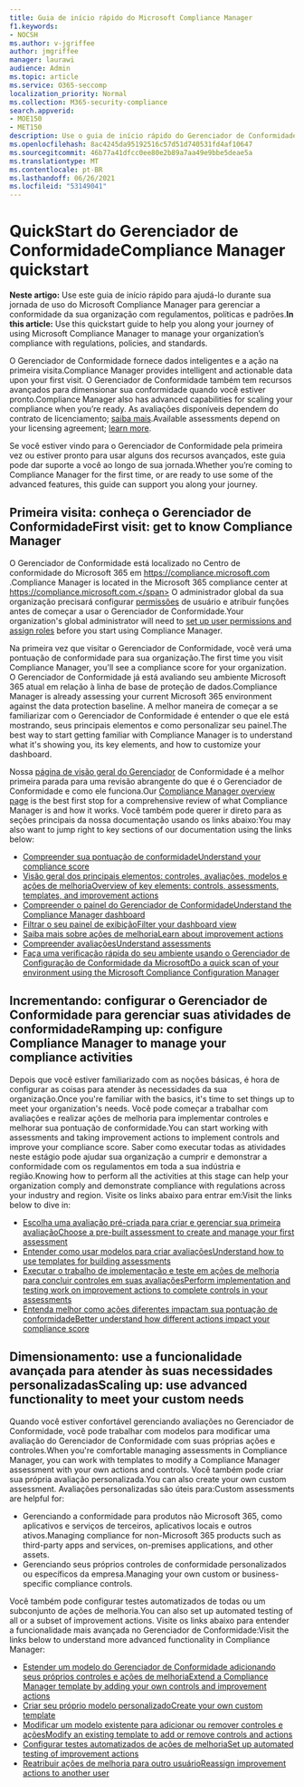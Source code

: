 ```yaml
---
title: Guia de início rápido do Microsoft Compliance Manager
f1.keywords:
- NOCSH
ms.author: v-jgriffee
author: jmgriffee
manager: laurawi
audience: Admin
ms.topic: article
ms.service: O365-seccomp
localization_priority: Normal
ms.collection: M365-security-compliance
search.appverid:
- MOE150
- MET150
description: Use o guia de início rápido do Gerenciador de Conformidade para ajudá-lo durante sua jornada de entendimento, configuração e uso do Gerenciador de Conformidade.
ms.openlocfilehash: 8ac4245da95192516c57d51d740531fd4af10647
ms.sourcegitcommit: 46b77a41dfcc0ee80e2b89a7aa49e9bbe5deae5a
ms.translationtype: MT
ms.contentlocale: pt-BR
ms.lasthandoff: 06/26/2021
ms.locfileid: "53149041"
---
```

# <a name="compliance-manager-quickstart"></a><span data-ttu-id="15cba-103">QuickStart do Gerenciador de Conformidade</span><span class="sxs-lookup"><span data-stu-id="15cba-103">Compliance Manager quickstart</span></span>

<span data-ttu-id="15cba-104">**Neste artigo:** Use este guia de início rápido para ajudá-lo durante sua jornada de uso do Microsoft Compliance Manager para gerenciar a conformidade da sua organização com regulamentos, políticas e padrões.</span><span class="sxs-lookup"><span data-stu-id="15cba-104">**In this article:** Use this quickstart guide to help you along your journey of using Microsoft Compliance Manager to manage your organization’s compliance with regulations, policies, and standards.</span></span>

<span data-ttu-id="15cba-105">O Gerenciador de Conformidade fornece dados inteligentes e a ação na primeira visita.</span><span class="sxs-lookup"><span data-stu-id="15cba-105">Compliance Manager provides intelligent and actionable data upon your first visit.</span></span> <span data-ttu-id="15cba-106">O Gerenciador de Conformidade também tem recursos avançados para dimensionar sua conformidade quando você estiver pronto.</span><span class="sxs-lookup"><span data-stu-id="15cba-106">Compliance Manager also has advanced capabilities for scaling your compliance when you’re ready.</span></span> <span data-ttu-id="15cba-107">As avaliações disponíveis dependem do contrato de licenciamento; [saiba mais](/office365/servicedescriptions/microsoft-365-service-descriptions/microsoft-365-tenantlevel-services-licensing-guidance/microsoft-365-security-compliance-licensing-guidance).</span><span class="sxs-lookup"><span data-stu-id="15cba-107">Available assessments depend on your licensing agreement; [learn more](/office365/servicedescriptions/microsoft-365-service-descriptions/microsoft-365-tenantlevel-services-licensing-guidance/microsoft-365-security-compliance-licensing-guidance).</span></span>

<span data-ttu-id="15cba-108">Se você estiver vindo para o Gerenciador de Conformidade pela primeira vez ou estiver pronto para usar alguns dos recursos avançados, este guia pode dar suporte a você ao longo de sua jornada.</span><span class="sxs-lookup"><span data-stu-id="15cba-108">Whether you’re coming to Compliance Manager for the first time, or are ready to use some of the advanced features, this guide can support you along your journey.</span></span>

## <a name="first-visit-get-to-know-compliance-manager"></a><span data-ttu-id="15cba-109">Primeira visita: conheça o Gerenciador de Conformidade</span><span class="sxs-lookup"><span data-stu-id="15cba-109">First visit: get to know Compliance Manager</span></span>

<span data-ttu-id="15cba-110">O Gerenciador de Conformidade está localizado no Centro de conformidade do Microsoft 365 em https://compliance.microsoft.com .</span><span class="sxs-lookup"><span data-stu-id="15cba-110">Compliance Manager is located in the Microsoft 365 compliance center at https://compliance.microsoft.com.</span></span> <span data-ttu-id="15cba-111">O administrador global da sua organização precisará configurar [permissões](compliance-manager-setup.md#set-user-permissions-and-assign-roles) de usuário e atribuir funções antes de começar a usar o Gerenciador de Conformidade.</span><span class="sxs-lookup"><span data-stu-id="15cba-111">Your organization's global administrator will need to [set up user permissions and assign roles](compliance-manager-setup.md#set-user-permissions-and-assign-roles) before you start using Compliance Manager.</span></span>

<span data-ttu-id="15cba-112">Na primeira vez que visitar o Gerenciador de Conformidade, você verá uma pontuação de conformidade para sua organização.</span><span class="sxs-lookup"><span data-stu-id="15cba-112">The first time you visit Compliance Manager, you'll see a compliance score for your organization.</span></span> <span data-ttu-id="15cba-113">O Gerenciador de Conformidade já está avaliando seu ambiente Microsoft 365 atual em relação à linha de base de proteção de dados.</span><span class="sxs-lookup"><span data-stu-id="15cba-113">Compliance Manager is already assessing your current Microsoft 365 environment against the data protection baseline.</span></span> <span data-ttu-id="15cba-114">A melhor maneira de começar a se familiarizar com o Gerenciador de Conformidade é entender o que ele está mostrando, seus principais elementos e como personalizar seu painel.</span><span class="sxs-lookup"><span data-stu-id="15cba-114">The best way to start getting familiar with Compliance Manager is to understand what it's showing you, its key elements, and how to customize your dashboard.</span></span>

<span data-ttu-id="15cba-115">Nossa [página de visão geral do Gerenciador](compliance-manager.md) de Conformidade é a melhor primeira parada para uma revisão abrangente do que é o Gerenciador de Conformidade e como ele funciona.</span><span class="sxs-lookup"><span data-stu-id="15cba-115">Our [Compliance Manager overview page](compliance-manager.md) is the best first stop for a comprehensive review of what Compliance Manager is and how it works.</span></span> <span data-ttu-id="15cba-116">Você também pode querer ir direto para as seções principais da nossa documentação usando os links abaixo:</span><span class="sxs-lookup"><span data-stu-id="15cba-116">You may also want to jump right to key sections of our documentation using the links below:</span></span>

- [<span data-ttu-id="15cba-117">Compreender sua pontuação de conformidade</span><span class="sxs-lookup"><span data-stu-id="15cba-117">Understand your compliance score</span></span>](compliance-manager.md#understanding-your-compliance-score)
- [<span data-ttu-id="15cba-118">Visão geral dos principais elementos: controles, avaliações, modelos e ações de melhoria</span><span class="sxs-lookup"><span data-stu-id="15cba-118">Overview of key elements: controls, assessments, templates, and improvement actions</span></span>](compliance-manager.md#key-elements-controls-assessments-templates-improvement-actions)
- [<span data-ttu-id="15cba-119">Compreender o painel do Gerenciador de Conformidade</span><span class="sxs-lookup"><span data-stu-id="15cba-119">Understand the Compliance Manager dashboard</span></span>](compliance-manager-setup.md#understand-the-compliance-manager-dashboard)
- [<span data-ttu-id="15cba-120">Filtrar o seu painel de exibição</span><span class="sxs-lookup"><span data-stu-id="15cba-120">Filter your dashboard view</span></span>](compliance-manager-setup.md#filtering-your-dashboard-view)
- [<span data-ttu-id="15cba-121">Saiba mais sobre ações de melhoria</span><span class="sxs-lookup"><span data-stu-id="15cba-121">Learn about improvement actions</span></span>](compliance-manager-setup.md#improvement-actions-page)
- [<span data-ttu-id="15cba-122">Compreender avaliações</span><span class="sxs-lookup"><span data-stu-id="15cba-122">Understand assessments</span></span>](compliance-manager.md#assessments)
- [<span data-ttu-id="15cba-123">Faça uma verificação rápida do seu ambiente usando o Gerenciador de Configuração de Conformidade da Microsoft</span><span class="sxs-lookup"><span data-stu-id="15cba-123">Do a quick scan of your environment using the Microsoft Compliance Configuration Manager</span></span>](compliance-manager-mcca.md)

## <a name="ramping-up-configure-compliance-manager-to-manage-your-compliance-activities"></a><span data-ttu-id="15cba-124">Incrementando: configurar o Gerenciador de Conformidade para gerenciar suas atividades de conformidade</span><span class="sxs-lookup"><span data-stu-id="15cba-124">Ramping up: configure Compliance Manager to manage your compliance activities</span></span>

<span data-ttu-id="15cba-125">Depois que você estiver familiarizado com as noções básicas, é hora de configurar as coisas para atender às necessidades da sua organização.</span><span class="sxs-lookup"><span data-stu-id="15cba-125">Once you're familiar with the basics, it's time to set things up to meet your organization's needs.</span></span> <span data-ttu-id="15cba-126">Você pode começar a trabalhar com avaliações e realizar ações de melhoria para implementar controles e melhorar sua pontuação de conformidade.</span><span class="sxs-lookup"><span data-stu-id="15cba-126">You can start working with assessments and taking improvement actions to implement controls and improve your compliance score.</span></span> <span data-ttu-id="15cba-127">Saber como executar todas as atividades neste estágio pode ajudar sua organização a cumprir e demonstrar a conformidade com os regulamentos em toda a sua indústria e região.</span><span class="sxs-lookup"><span data-stu-id="15cba-127">Knowing how to perform all the activities at this stage can help your organization comply and demonstrate compliance with regulations across your industry and region.</span></span> <span data-ttu-id="15cba-128">Visite os links abaixo para entrar em:</span><span class="sxs-lookup"><span data-stu-id="15cba-128">Visit the links below to dive in:</span></span>

- [<span data-ttu-id="15cba-129">Escolha uma avaliação pré-criada para criar e gerenciar sua primeira avaliação</span><span class="sxs-lookup"><span data-stu-id="15cba-129">Choose a pre-built assessment to create and manage your first assessment</span></span>](compliance-manager-assessments.md)
- [<span data-ttu-id="15cba-130">Entender como usar modelos para criar avaliações</span><span class="sxs-lookup"><span data-stu-id="15cba-130">Understand how to use templates for building assessments</span></span>](compliance-manager-templates.md)
- [<span data-ttu-id="15cba-131">Executar o trabalho de implementação e teste em ações de melhoria para concluir controles em suas avaliações</span><span class="sxs-lookup"><span data-stu-id="15cba-131">Perform implementation and testing work on improvement actions to complete controls in your assessments</span></span>](compliance-manager-improvement-actions.md)
- [<span data-ttu-id="15cba-132">Entenda melhor como ações diferentes impactam sua pontuação de conformidade</span><span class="sxs-lookup"><span data-stu-id="15cba-132">Better understand how different actions impact your compliance score</span></span>](compliance-score-calculation.md)

## <a name="scaling-up-use-advanced-functionality-to-meet-your-custom-needs"></a><span data-ttu-id="15cba-133">Dimensionamento: use a funcionalidade avançada para atender às suas necessidades personalizadas</span><span class="sxs-lookup"><span data-stu-id="15cba-133">Scaling up: use advanced functionality to meet your custom needs</span></span>

<span data-ttu-id="15cba-134">Quando você estiver confortável gerenciando avaliações no Gerenciador de Conformidade, você pode trabalhar com modelos para modificar uma avaliação do Gerenciador de Conformidade com suas próprias ações e controles.</span><span class="sxs-lookup"><span data-stu-id="15cba-134">When you're comfortable managing assessments in Compliance Manager, you can work with templates to modify a Compliance Manager assessment with your own actions and controls.</span></span> <span data-ttu-id="15cba-135">Você também pode criar sua própria avaliação personalizada.</span><span class="sxs-lookup"><span data-stu-id="15cba-135">You can also create your own custom assessment.</span></span> <span data-ttu-id="15cba-136">Avaliações personalizadas são úteis para:</span><span class="sxs-lookup"><span data-stu-id="15cba-136">Custom assessments are helpful for:</span></span>

- <span data-ttu-id="15cba-137">Gerenciando a conformidade para produtos não Microsoft 365, como aplicativos e serviços de terceiros, aplicativos locais e outros ativos.</span><span class="sxs-lookup"><span data-stu-id="15cba-137">Managing compliance for non-Microsoft 365 products such as third-party apps and services, on-premises applications, and other assets.</span></span>
- <span data-ttu-id="15cba-138">Gerenciando seus próprios controles de conformidade personalizados ou específicos da empresa.</span><span class="sxs-lookup"><span data-stu-id="15cba-138">Managing your own custom or business-specific compliance controls.</span></span>

<span data-ttu-id="15cba-139">Você também pode configurar testes automatizados de todas ou um subconjunto de ações de melhoria.</span><span class="sxs-lookup"><span data-stu-id="15cba-139">You can also set up automated testing of all or a subset of improvement actions.</span></span> <span data-ttu-id="15cba-140">Visite os links abaixo para entender a funcionalidade mais avançada no Gerenciador de Conformidade:</span><span class="sxs-lookup"><span data-stu-id="15cba-140">Visit the links below to understand more advanced functionality in Compliance Manager:</span></span>

- [<span data-ttu-id="15cba-141">Estender um modelo do Gerenciador de Conformidade adicionando seus próprios controles e ações de melhoria</span><span class="sxs-lookup"><span data-stu-id="15cba-141">Extend a Compliance Manager template by adding your own controls and improvement actions</span></span>](compliance-manager-templates.md#extend-an-assessment-template)
- [<span data-ttu-id="15cba-142">Criar seu próprio modelo personalizado</span><span class="sxs-lookup"><span data-stu-id="15cba-142">Create your own custom template</span></span>](compliance-manager-templates.md#create-an-assessment-template)
- [<span data-ttu-id="15cba-143">Modificar um modelo existente para adicionar ou remover controles e ações</span><span class="sxs-lookup"><span data-stu-id="15cba-143">Modify an existing template to add or remove controls and actions</span></span>](compliance-manager-templates.md#modify-a-template)
- [<span data-ttu-id="15cba-144">Configurar testes automatizados de ações de melhoria</span><span class="sxs-lookup"><span data-stu-id="15cba-144">Set up automated testing of improvement actions</span></span>](compliance-manager-setup.md#set-up-automated-testing)
- [<span data-ttu-id="15cba-145">Reatribuir ações de melhoria para outro usuário</span><span class="sxs-lookup"><span data-stu-id="15cba-145">Reassign improvement actions to another user</span></span>](compliance-manager-setup.md#reassign-improvement-actions-to-another-user)